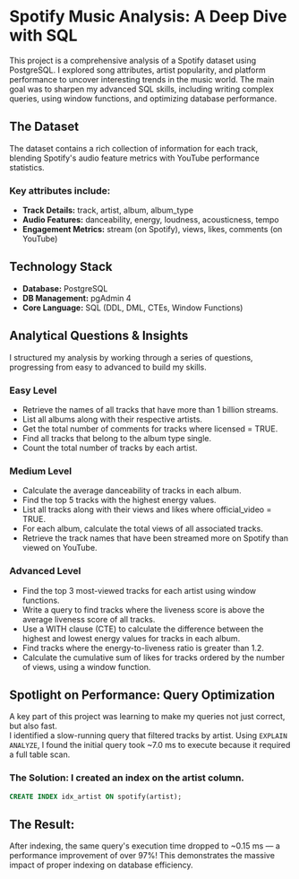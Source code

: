# Spotify Music Analysis: A Deep Dive with SQL 

This project is a comprehensive analysis of a Spotify dataset using PostgreSQL. I explored song attributes, artist popularity, and platform performance to uncover interesting trends in the music world. The main goal was to sharpen my advanced SQL skills, including writing complex queries, using window functions, and optimizing database performance.


## The Dataset 

The dataset contains a rich collection of information for each track, blending Spotify's audio feature metrics with YouTube performance statistics.

### Key attributes include:

- **Track Details:** track, artist, album, album_type  
- **Audio Features:** danceability, energy, loudness, acousticness, tempo  
- **Engagement Metrics:** stream (on Spotify), views, likes, comments (on YouTube)

## Technology Stack 

- **Database:** PostgreSQL  
- **DB Management:** pgAdmin 4  
- **Core Language:** SQL (DDL, DML, CTEs, Window Functions)


## Analytical Questions & Insights 

I structured my analysis by working through a series of questions, progressing from easy to advanced to build my skills.

### Easy Level

- Retrieve the names of all tracks that have more than 1 billion streams.  
- List all albums along with their respective artists.  
- Get the total number of comments for tracks where licensed = TRUE.  
- Find all tracks that belong to the album type single.  
- Count the total number of tracks by each artist.

### Medium Level

- Calculate the average danceability of tracks in each album.  
- Find the top 5 tracks with the highest energy values.  
- List all tracks along with their views and likes where official_video = TRUE.  
- For each album, calculate the total views of all associated tracks.  
- Retrieve the track names that have been streamed more on Spotify than viewed on YouTube.

### Advanced Level

- Find the top 3 most-viewed tracks for each artist using window functions.  
- Write a query to find tracks where the liveness score is above the average liveness score of all tracks.  
- Use a WITH clause (CTE) to calculate the difference between the highest and lowest energy values for tracks in each album.  
- Find tracks where the energy-to-liveness ratio is greater than 1.2.  
- Calculate the cumulative sum of likes for tracks ordered by the number of views, using a window function.

## Spotlight on Performance: Query Optimization 

A key part of this project was learning to make my queries not just correct, but also fast.  
I identified a slow-running query that filtered tracks by artist. Using `EXPLAIN ANALYZE`, I found the initial query took ~7.0 ms to execute because it required a full table scan.

### The Solution: I created an index on the artist column.

```sql
CREATE INDEX idx_artist ON spotify(artist);
```
## The Result:
After indexing, the same query's execution time dropped to ~0.15 ms — a performance improvement of over 97%!
This demonstrates the massive impact of proper indexing on database efficiency.
